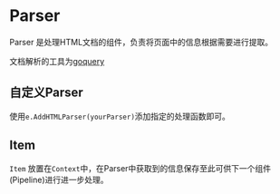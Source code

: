 # Parser
Parser 是处理HTML文档的组件，负责将页面中的信息根据需要进行提取。

文档解析的工具为[goquery](https://github.com/PuerkitoBio/goquery)

## 自定义Parser
使用`e.AddHTMLParser(yourParser)`添加指定的处理函数即可。

## Item
`Item` 放置在`Context`中，在Parser中获取到的信息保存至此可供下一个组件(Pipeline)进行进一步处理。